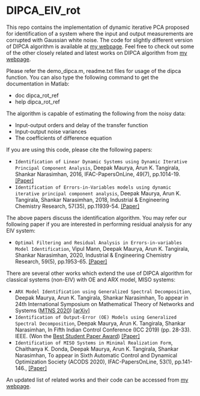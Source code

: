 # DIPCA_EIV_rot

This repo contains the implementation of dynamic iterative PCA proposed for identification of a system where the input and output measurements are corrupted with Gaussian white noise. The code for slightly different version of DIPCA algorithm is available at <a href="https://github.com/d-maurya/DIPCA-EIV/">my webpage</a>. Feel free to check out some of the other closely related and latest works on DIPCA algorithm from <a href="https://d-maurya.github.io/web/">my webpage</a>. 

Please refer the demo_dipca.m, readme.txt files for usage of the dipca function. You can also type the following command to get the documentation in Matlab: 
- doc dipca_rot_ref <br>
- help dipca_rot_ref <br>

The algorithm is capable of estimating the following from the noisy data:
- Input-output orders and delay of the transfer function <br>
- Input-output noise variances <br>
- The coefficients of difference equation <br>

If you are using this code, please cite the following papers: 

- `Identification of Linear Dynamic Systems using Dynamic Iterative Principal Component Analysis`, Deepak Maurya, Arun K. Tangirala, Shankar Narasimhan, 2016, IFAC-PapersOnLine, 49(7), pp.1014-19.<a href="https://www.sciencedirect.com/science/article/pii/S2405896316305420">[Paper]</a>   <br>
- `Identification of Errors-in-Variables models using dynamic iterative principal component analysis`, Deepak Maurya, Arun K. Tangirala, Shankar Narasimhan, 2018, Industrial & Engineering Chemistry Research, 57(35), pp.11939-54. <a href="https://pubs.acs.org/doi/abs/10.1021/acs.iecr.8b01374">[Paper]</a>    <br>

The above papers discuss the identification algorithm. You may refer our following paper if you are interested in performing residual analysis for any EIV system:

- `Optimal Filtering and Residual Analysis in Errors-in-variables Model Identification`, Vipul Mann, Deepak Maurya, Arun K. Tangirala, Shankar Narasimhan, 2020, Industrial & Engineering Chemistry Research, 59(5), pp.1953-65. <a href="https://pubs.acs.org/doi/10.1021/acs.iecr.9b04561">[Paper]</a> <br>

There are several other works which extend the use of DIPCA algorithm for classical systems (non-EIV) with OE and ARX model, MISO systems:

- `ARX Model Identification using Generalized Spectral Decomposition`, Deepak Maurya, Arun K. Tangirala, Shankar Narasimhan, To appear in 24th International Symposium on Mathematical Theory of Networks and Systems (<a href="https://mtns2020.eng.cam.ac.uk/">MTNS 2020</a>) <a href="https://arxiv.org/abs/2008.04779">[arXiv]</a> <br>
-  `Identification of Output-Error (OE) Models using Generalized Spectral Decomposition`, Deepak Maurya, Arun K. Tangirala, Shankar Narasimhan, In Fifth Indian Control Conference (ICC 2019) (pp. 28-33). IEEE. (Won the <a href="http://icc.org.in/2019/best-student-paper-award/">Best Student Paper Award</a>) <a href="https://ieeexplore.ieee.org/abstract/document/8715582/">[Paper]</a> <br>
- `Identification of MISO Systems in Minimal Realization Form`, Chaithanya K. Donda, Deepak Maurya, Arun K. Tangirala, Shankar Narasimhan, To appear in Sixth Automatic Control and Dynamical Optimization Society (ACODS 2020), IFAC-PapersOnLine, 53(1), pp.141-146., <a href="https://www.sciencedirect.com/science/article/pii/S2405896320300422">[Paper]</a> <br>

An updated list of related works and their code can be accessed from <a href="https://d-maurya.github.io/web/">my webpage</a>. 
